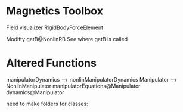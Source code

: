 Magnetics Toolbox
=================
Field visualizer
RigidBodyForceElement 


Modifty getB@NonlinRB
See where getB is called

Altered Functions
=================
manipulatorDynamics --> nonlinManipulatorDynamics
Manipulator --> NonlinManipulator
manipulatorEquations@Manipulator
dynamics@Manipulator

need to make folders for classes:
